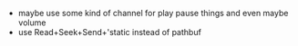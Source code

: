 * maybe use some kind of channel for play pause things and even maybe volume
* use Read+Seek+Send+'static instead of pathbuf
